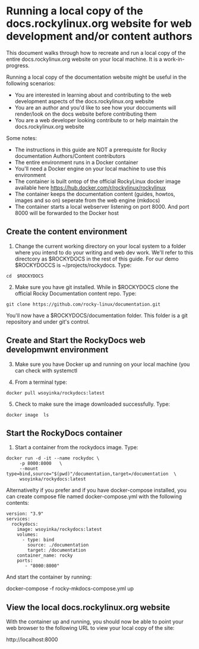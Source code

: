 # Running a local copy of the docs.rockylinux.org website for web development and/or content authors

This document walks through how to recreate and run a local copy of the entire docs.rockylinux.org website on your local machine. It is a work-in-progress.

Running a local copy of the documentation website might be useful in the following scenarios:

- You are interested in learning about and contributing to the web development aspects of the docs.rockylinux.org website
- You are an author and you'd like to see how your doccuments will render/look on the docs website before contributing them
- You are a web developer looking contribute to or help maintain the docs.rockylinux.org website


Some notes:
* The instructions in this guide are NOT a prerequiste for Rocky documentation Authors/Content contributors
* The entire environment runs in a Docker container
* You'll need a Docker engine on your local machine to use this environment
* The container is built ontop of the official RockyLinux docker image available here https://hub.docker.com/r/rockylinux/rockylinux 
* The container keeps the documentation content (guides, howtos, images and so on) seperate from the web engine (mkdocs)
* The container starts a local webserver listening on port 8000.  And port 8000 will be forwarded to the Docker host


## Create the content environment

1. Change the current working directory on your local system to a folder where you intend to do your writing and web dev work. We'll refer to this directcory as 
$ROCKYDOCS in the rest of this guide.  For our demo $ROCKYDOCCS is   ~/projects/rockydocs. Type:
 
```
cd  $ROCKYDOCS
```

2. Make sure you have git installed.  While in $ROCKYDOCS clone the official Rocky Documentation content repo. Type:

```
git clone https://github.com/rocky-linux/documentation.git
```

You'll now have a $ROCKYDOCS/documentation folder. This folder is a git repository and under git's control.

## Create and Start the RockyDocs web developmwnt environment

3.  Make sure you have Docker up and running on your local machine (you can check with systemctl  

4. From a terminal type:

```
docker pull wsoyinka/rockydocs:latest
```

5. Check to make sure the image downloaded successfully. Type:

```
docker image  ls
```

## Start the RockyDocs container

1. Start a container from the rockydocs image. Type:

```
docker run -d -it --name rockydoc \
     -p 8000:8000   \
     --mount type=bind,source="$(pwd)"/documentation,target=/documentation  \
     wsoyinka/rockydocs:latest

```


Alternativelty if you prefer and if you have docker-compose installed, you can create compose file named docker-compose.yml with the following contents:

```
version: "3.9"
services:
  rockydocs:
    image: wsoyinka/rockydocs:latest
    volumes:
      - type: bind
        source: ./documentation
        target: /documentation
    container_name: rocky
    ports:
       - "8000:8000"

```

And start the container by running:

docker-compose -f rocky-mkdocs-compose.yml  up



## View the local docs.rockylinux.org website

With the container up and running, you should now be able to point your web browser to the following URL to view your local copy of the site:

http://localhost:8000












